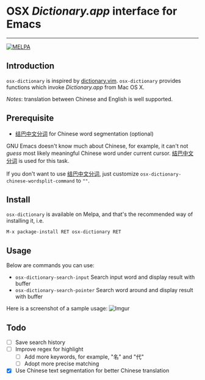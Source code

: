 # OSX *Dictionary.app* interface for Emacs
---
[![MELPA](http://melpa.org/packages/osx-dictionary-badge.svg)](http://melpa.org/#/osx-dictionary)

## Introduction
`osx-dictionary` is inspired by [dictionary.vim](https://github.com/itchyny/dictionary.vim). `osx-dictionary` provides functions which invoke *Dictionary.app* from Mac OS X.

_Notes_: translation between Chinese and English is well supported.

## Prerequisite
* [结巴中文分词](https://github.com/fxsjy/jieba) for Chinese word segmentation (optional)

GNU Emacs doesn't know much about Chinese, for example, it can't not *guess* most likely meaningful Chinese word under current cursor. [结巴中文分词](https://github.com/fxsjy/jieba) is used for this task.

If you don't want to use [结巴中文分词](https://github.com/fxsjy/jieba), just customize `osx-dictionary-chinese-wordsplit-command` to `""`.

## Install

`osx-dictionary` is available on Melpa, and that's the recommended way of
installing it, i.e.

`M-x package-install RET osx-dictionary RET`

## Usage
Below are commands you can use:

* `osx-dictionary-search-input` Search input word and display result with buffer
* `osx-dictionary-search-pointer` Search word around and display result with buffer

Here is a screenshot of a sample usage:
![Imgur](http://i.imgur.com/BBg8ZHR.png)

## Todo
- [ ] Save search history
- [ ] Improve regex for highlight
  - [ ] Add more keywords, for example, "名" and "代"
  - [ ] Adopt more precise matching
- [x] Use Chinese text segmentation for better Chinese translation
